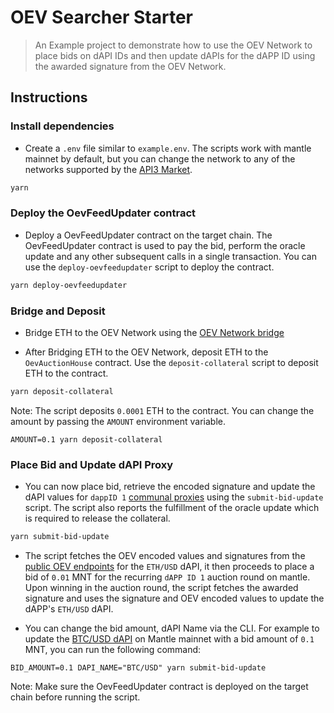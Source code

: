 # OEV Searcher Starter

>   An Example project to demonstrate how to use the OEV Network to place bids on dAPI IDs and then update dAPIs for the dAPP ID using the awarded signature from the OEV Network.

## Instructions

### Install dependencies

- Create a `.env` file similar to `example.env`. The scripts work with mantle mainnet by default, but you can change the network to any of the networks supported by the [API3 Market](market.api3.org).

```bash
yarn
```
### Deploy the OevFeedUpdater contract

- Deploy a OevFeedUpdater contract on the target chain. The OevFeedUpdater contract is used to pay the bid, perform the oracle update and any other subsequent calls in a single transaction. You can use the `deploy-oevfeedupdater` script to deploy the contract.
```bash
yarn deploy-oevfeedupdater
```

### Bridge and Deposit

- Bridge ETH to the OEV Network using the [OEV Network bridge](https://oev-network.bridge.caldera.xyz/)

- After Bridging ETH to the OEV Network, deposit ETH to the `OevAuctionHouse` contract. Use the `deposit-collateral` script to deposit ETH to the contract.

```bash
yarn deposit-collateral
```

Note: The script deposits `0.0001` ETH to the contract. You can change the amount by passing the `AMOUNT` environment variable.

```
AMOUNT=0.1 yarn deposit-collateral 
```

### Place Bid and Update dAPI Proxy

- You can now place bid, retrieve the encoded signature and update the dAPI values for `dappID 1` [communal proxies](https://docs.api3.org/dapps/integration/contract-integration.html#api3readerproxyv1) using the `submit-bid-update` script. The script also reports the fulfillment of the oracle update which is required to release the collateral.

```bash
yarn submit-bid-update
```

- The script fetches the OEV encoded values and signatures from the [public OEV endpoints](https://docs.api3.org/oev-searchers/in-depth/dapis/#oev-endpoints) for the `ETH/USD` dAPI, it then proceeds to place a bid of `0.01` MNT for the recurring `dAPP ID 1` auction round on mantle. Upon winning in the auction round, the script fetches the awarded signature and uses the signature and OEV encoded values to update the dAPP's `ETH/USD` dAPI. 

- You can change the bid amount, dAPI Name via the CLI. For example to update the [BTC/USD dAPI](https://market.api3.org/mantle/btc-usd) on Mantle mainnet with a bid amount of `0.1` MNT, you can run the following command:

```
BID_AMOUNT=0.1 DAPI_NAME="BTC/USD" yarn submit-bid-update
```

Note: Make sure the OevFeedUpdater contract is deployed on the target chain before running the script.